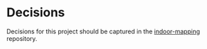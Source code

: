 # Decisions

Decisions for this project should be captured in the [indoor-mapping](https://github.com/HealthDataInsight/indoor-mapping) repository.
